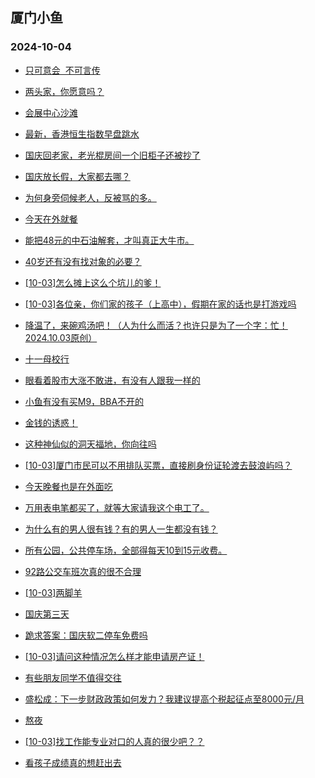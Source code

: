## 厦门小鱼 
### 2024-10-04

+ [只可意会  不可言传](http://bbs.xmfish.com/read-htm-tid-18248432.html)

+ [两头家，你愿意吗？](http://bbs.xmfish.com/read-htm-tid-18248482.html)

+ [会展中心沙滩](http://bbs.xmfish.com/read-htm-tid-18248458.html)

+ [最新，香港恒生指数早盘跳水](http://bbs.xmfish.com/read-htm-tid-18248454.html)

+ [国庆回老家，老光棍房间一个旧柜子还被抄了](http://bbs.xmfish.com/read-htm-tid-18248481.html)

+ [国庆放长假，大家都去哪？](http://bbs.xmfish.com/read-htm-tid-18248428.html)

+ [为何身旁伺候老人，反被骂的多。](http://bbs.xmfish.com/read-htm-tid-18248436.html)

+ [今天在外就餐](http://bbs.xmfish.com/read-htm-tid-18248486.html)

+ [能把48元的中石油解套，才叫真正大牛市。](http://bbs.xmfish.com/read-htm-tid-18248435.html)

+ [40岁还有没有找对象的必要？](http://bbs.xmfish.com/read-htm-tid-18248460.html)

+ [[10-03]怎么摊上这么个坑儿的爹！](http://bbs.xmfish.com/read-htm-tid-18248500.html)

+ [[10-03]各位亲，你们家的孩子（上高中），假期在家的话也是打游戏吗](http://bbs.xmfish.com/read-htm-tid-18248493.html)

+ [降温了，来碗鸡汤吧！（人为什么而活？也许只是为了一个字：忙！2024.10.03原创）](http://bbs.xmfish.com/read-htm-tid-18248465.html)

+ [十一母校行](http://bbs.xmfish.com/read-htm-tid-18248529.html)

+ [眼看着股市大涨不敢进，有没有人跟我一样的](http://bbs.xmfish.com/read-htm-tid-18248563.html)

+ [小鱼有没有买M9，BBA不开的](http://bbs.xmfish.com/read-htm-tid-18248498.html)

+ [金钱的诱惑！](http://bbs.xmfish.com/read-htm-tid-18248469.html)

+ [这种神仙似的洞天福地，你向往吗](http://bbs.xmfish.com/read-htm-tid-18248479.html)

+ [[10-03]厦门市民可以不用排队买票，直接刷身份证轮渡去鼓浪屿吗？](http://bbs.xmfish.com/read-htm-tid-18248566.html)

+ [今天晚餐也是在外面吃](http://bbs.xmfish.com/read-htm-tid-18248532.html)

+ [万用表电笔都买了，就等大家请我这个电工了。](http://bbs.xmfish.com/read-htm-tid-18248528.html)

+ [为什么有的男人很有钱？有的男人一生都没有钱？](http://bbs.xmfish.com/read-htm-tid-18248538.html)

+ [所有公园，公共停车场，全部得每天10到15元收费。](http://bbs.xmfish.com/read-htm-tid-18248560.html)

+ [92路公交车班次真的很不合理](http://bbs.xmfish.com/read-htm-tid-18248534.html)

+ [[10-03]两脚羊](http://bbs.xmfish.com/read-htm-tid-18248552.html)

+ [国庆第三天](http://bbs.xmfish.com/read-htm-tid-18248540.html)

+ [跪求答案：国庆软二停车免费吗](http://bbs.xmfish.com/read-htm-tid-18248562.html)

+ [[10-03]请问这种情况怎么样才能申请房产证！](http://bbs.xmfish.com/read-htm-tid-18248577.html)

+ [有些朋友同学不值得交往](http://bbs.xmfish.com/read-htm-tid-18248595.html)

+ [盛松成：下一步财政政策如何发力？我建议提高个税起征点至8000元/月](http://bbs.xmfish.com/read-htm-tid-18248559.html)

+ [熬夜](http://bbs.xmfish.com/read-htm-tid-18248585.html)

+ [[10-03]找工作能专业对口的人真的很少吧？？](http://bbs.xmfish.com/read-htm-tid-18248565.html)

+ [看孩子成绩真的想赶出去](http://bbs.xmfish.com/read-htm-tid-18248632.html)

